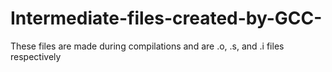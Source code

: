 # Intermediate-files-created-by-GCC-
These files are made during compilations and are .o, .s, and .i files respectively
